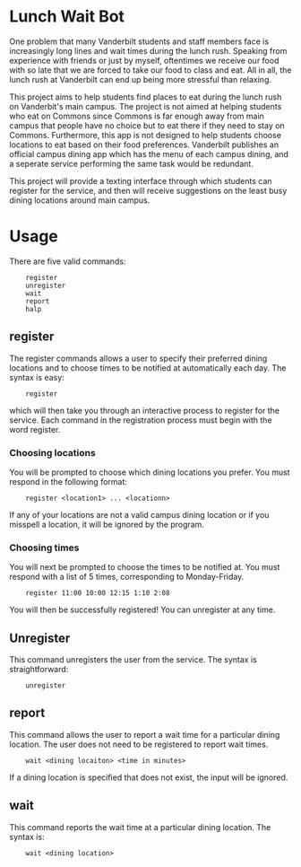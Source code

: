 # Lunch Wait Bot

One problem that many Vanderbilt students and staff members face is
increasingly long lines and wait times during the lunch rush.  Speaking from
experience with friends or just by myself, oftentimes we receive our food with
so late that we are forced to take our food to class and eat.  All in all, the
lunch rush at Vanderbilt can end up being more stressful than relaxing.

This project aims to help students find places to eat during the lunch rush
on Vanderbit's main campus.  The project is not aimed at helping students who eat 
on Commons since Commons is far enough away from main campus that people have no choice 
but to eat there if they need to stay on Commons.  Furthermore, this app is not designed
to help students choose locations to eat based on their food preferences.  Vanderbilt 
publishes an official campus dining app which has the menu of each campus dining,
and a seperate service performing the same task would be redundant.

This project will provide a texting interface through which students can register 
for the service, and then will receive suggestions on the least busy dining locations 
around main campus.

# Usage
There are five valid commands:

```
	register
	unregister
	wait
	report
	halp
```

## register
The register commands allows a user to specify their preferred dining locations and to choose
times to be notified at automatically each day.  The syntax is easy:

```
	register
```

which will then take you through an interactive process to register for the service.  Each command 
in the registration process must begin with the word register.

### Choosing locations
You will be prompted to choose which dining locations you prefer.  You must respond in the following format:
```
	register <location1> ... <locationn>
```

If any of your locations are not a valid campus dining location or if you misspell a location, it will be
ignored by the program.

### Choosing times
You will next be prompted to choose the times to be notified at.  You must respond with a list of 5 times, corresponding
to Monday-Friday.
```
	register 11:00 10:00 12:15 1:10 2:08
```

You will then be successfully registered!  You can unregister at any time.

## Unregister
This command unregisters the user from the service.  The syntax is straightforward:
```
	unregister
```

## report
This command allows the user to report a wait time for a particular dining location.  The user
does not need to be registered to report wait times.

```
	wait <dining locaiton> <time in minutes>
```

If a dining location is specified that does not exist, the input will be ignored.

## wait
This command reports the wait time at a particular dining location. The syntax is:

```
	wait <dining location>
```

